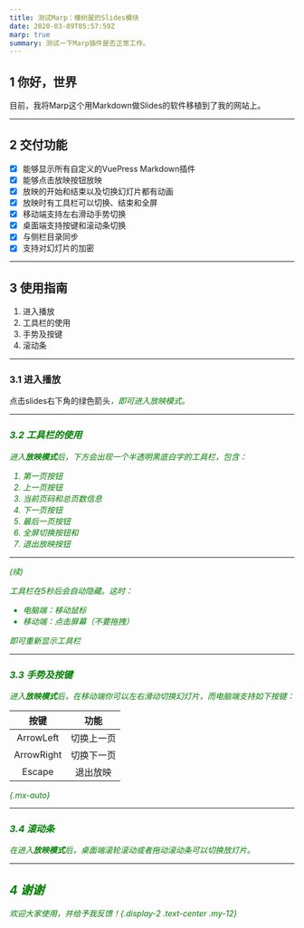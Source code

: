 ```yaml
---
title: 测试Marp：橡树屋的Slides模块
date: 2020-03-09T05:57:59Z
marp: true
summary: 测试一下Marp插件是否正常工作。
---
```


## 1 你好，世界

目前，我将Marp这个用Markdown做Slides的软件移植到了我的网站上。

---

## 2 交付功能

- [x] 能够显示所有自定义的VuePress Markdown插件
- [x] 能够点击放映按钮放映
- [x] 放映的开始和结束以及切换幻灯片都有动画
- [x] 放映时有工具栏可以切换、结束和全屏
- [x] 移动端支持左右滑动手势切换
- [x] 桌面端支持按键和滚动条切换
- [x] 与侧栏目录同步
- [x] 支持对幻灯片的加密

---

## 3 使用指南

1. 进入播放
2. 工具栏的使用
3. 手势及按键
4. 滚动条

---

### 3.1 进入播放

点击slides右下角的绿色箭头<i class="mdi mdi-play" style="color:green" />，即可进入放映模式。

---

### 3.2 工具栏的使用

进入**放映模式**后，下方会出现一个半透明黑底白字的工具栏，包含：

1. 第一页按钮<i class="mdi mdi-chevron-double-left" />
2. 上一页按钮<i class="mdi mdi-chevron-left" />
3. 当前页码和总页数信息
4. 下一页按钮<i class="mdi mdi-chevron-right" />
5. 最后一页按钮<i class="mdi mdi-chevron-double-right" />
6. 全屏切换按钮<i class="mdi mdi-fullscreen" />和<i class="mdi mdi-fullscreen-exit" />
7. 退出放映按钮<i class="mdi mdi-exit-to-app" />

---

(续)

工具栏在5秒后会自动隐藏。这时：

- 电脑端：移动鼠标
- 移动端：点击屏幕（不要拖拽）

即可重新显示工具栏

---

### 3.3 手势及按键

进入**放映模式**后，在移动端你可以左右滑动切换幻灯片，而电脑端支持如下按键：

|按键|功能|
|:-:|:-:|
|ArrowLeft|切换上一页|
|ArrowRight|切换下一页|
|Escape|退出放映|
{.mx-auto}

---

### 3.4 滚动条

在进入**放映模式**后，桌面端滚轮滚动或者拖动滚动条可以切换放灯片。

---

## 4 谢谢

欢迎大家使用，并给予我反馈！{.display-2 .text-center .my-12}
